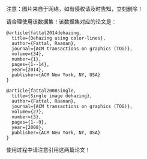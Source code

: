 注意：图片来自于网络，如有侵权请及时告知，立刻删除！

请合理使用该数据集！该数据集对应的论文是：
```
@article{fattal2014dehazing,
  title={Dehazing using color-lines},
  author={Fattal, Raanan},
  journal={ACM transactions on graphics (TOG)},
  volume={34},
  number={1},
  pages={1--14},
  year={2014},
  publisher={ACM New York, NY, USA}
}
```

```
@article{fattal2008single,
  title={Single image dehazing},
  author={Fattal, Raanan},
  journal={ACM transactions on graphics (TOG)},
  volume={27},
  number={3},
  pages={1--9},
  year={2008},
  publisher={ACM New York, NY, USA}
}
```

使用过程中请注意引用这两篇论文！

